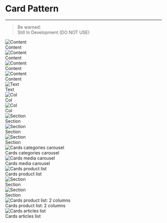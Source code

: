 
# Card Pattern

---

> Be warned:  
> Still In Development (DO NOT USE)

  
![Content](https://studio-assets.supernova.io/design-systems/21486/eb287b69-0f17-4659-b57b-a5812f605c23.png?Expires=1988150400&Policy=eyJTdGF0ZW1lbnQiOlt7IlJlc291cmNlIjoiaHR0cHM6Ly9zdHVkaW8tYXNzZXRzLnN1cGVybm92YS5pby9kZXNpZ24tc3lzdGVtcy8yMTQ4Ni9lYjI4N2I2OS0wZjE3LTQ2NTktYjU3Yi1hNTgxMmY2MDVjMjMucG5nIiwiQ29uZGl0aW9uIjp7IkRhdGVMZXNzVGhhbiI6eyJBV1M6RXBvY2hUaW1lIjoxOTg4MTUwNDAwfX19XX0_&Signature=OgdT5X7-QT6YITe9LE1o40rIWSUKd4pZbZsXn6abzB-US4xj3YKmsgf7xYeA9Vprn5ZgcrA0hIcyuEZBEesnuMh3vb4Xk4aG6dBropDZyXXmB7slIbeUL4HvlyFxQ4yO2A-Rw4K66H0zxMiu5T063nwrZE5kVQf7FBw3c6l-ukIzH-4zLjs4rTC1W5Emw-tPVC1vZfbIqZGGNma~35ereSs7DXffMExNhmXSodS0jlmFi8wvmIkL4kHrMBa9LX8eHEQdbJeeru5E3Zgytlho1u3qYEwQV9OL2aVt05IjDtYvMyseytS549isantXb16GdWCRDkzROdXIqdL7bD4QXA__&Key-Pair-Id=APKAJGK34LCCAUR7N6LA)  
Content  
![Content](https://studio-assets.supernova.io/design-systems/21486/1b2b7258-2ccb-43c7-92d0-7e536619a1ff.png?Expires=1988150400&Policy=eyJTdGF0ZW1lbnQiOlt7IlJlc291cmNlIjoiaHR0cHM6Ly9zdHVkaW8tYXNzZXRzLnN1cGVybm92YS5pby9kZXNpZ24tc3lzdGVtcy8yMTQ4Ni8xYjJiNzI1OC0yY2NiLTQzYzctOTJkMC03ZTUzNjYxOWExZmYucG5nIiwiQ29uZGl0aW9uIjp7IkRhdGVMZXNzVGhhbiI6eyJBV1M6RXBvY2hUaW1lIjoxOTg4MTUwNDAwfX19XX0_&Signature=RxmOlAvCYe-9FAs6aBhD7vx-xHSFdJysxWbZlKpHZdS~1AQLavARAI-eMU1BiDz72557MCBoRz0kkWEC0hDsg3~20-7JClQ-UGuMEos7byV9qqxEC40p~XZTFF6J6vmi8XflNT7GMUq-R0G1N9GLb-tVd4P8qis3IwOTqusORy~WaHGwxhyXhmuf7arnTuSx~lQ1MLX1slvrVrGwuO8fR1-n1LvWbrbWCjHATwZoe4pe4fXq4a0hXg1cnSC1DfrsZ0hLjE0PLSuQUBD3jZWE3I2BRzKCaufBkJdfVUQ-f85hHlmvm6IaaK6CkFYbjlwxuxNJ3-Q3gjJeePCHg3zG4Q__&Key-Pair-Id=APKAJGK34LCCAUR7N6LA)  
Content  
![Content](https://studio-assets.supernova.io/design-systems/21486/63b5d0b5-491b-44f9-9429-db861a1f213d.png?Expires=1988150400&Policy=eyJTdGF0ZW1lbnQiOlt7IlJlc291cmNlIjoiaHR0cHM6Ly9zdHVkaW8tYXNzZXRzLnN1cGVybm92YS5pby9kZXNpZ24tc3lzdGVtcy8yMTQ4Ni82M2I1ZDBiNS00OTFiLTQ0ZjktOTQyOS1kYjg2MWExZjIxM2QucG5nIiwiQ29uZGl0aW9uIjp7IkRhdGVMZXNzVGhhbiI6eyJBV1M6RXBvY2hUaW1lIjoxOTg4MTUwNDAwfX19XX0_&Signature=lsjXtZMgfQG0hJTvhbuWcNS27FdNanTvk~GaJgcMv1qOrtWG2jSrz5hUJmIi1PNo0ExaEW5aVRuLrB~DG8QyvOxg9MYCCAZqQfk977la88Ti43SsgpF4mvvuikdI1NntaVFNI2Jm4sP0u80-HEJ7~XwVAxYmstNCI47NTjX1RBK402GiMc5pXcc~dmD-GYuEZoXFx8tsso80WwKsEl5EB8ykfQedQQUYOcYxZeWuetOoH5-PCCmZupaMSZp0AIq99YABJhX0WlJ~T25I5-CkUKutFreOjzQCZq6xXmF~gzDRm-LG3NHq1phsPDgeAYj6Dk4s-7o24NAPzqPIyrOy4g__&Key-Pair-Id=APKAJGK34LCCAUR7N6LA)  
Content  
![Content](https://studio-assets.supernova.io/design-systems/21486/a7236323-8a52-4ce3-bd65-78920ce66f1f.png?Expires=1988150400&Policy=eyJTdGF0ZW1lbnQiOlt7IlJlc291cmNlIjoiaHR0cHM6Ly9zdHVkaW8tYXNzZXRzLnN1cGVybm92YS5pby9kZXNpZ24tc3lzdGVtcy8yMTQ4Ni9hNzIzNjMyMy04YTUyLTRjZTMtYmQ2NS03ODkyMGNlNjZmMWYucG5nIiwiQ29uZGl0aW9uIjp7IkRhdGVMZXNzVGhhbiI6eyJBV1M6RXBvY2hUaW1lIjoxOTg4MTUwNDAwfX19XX0_&Signature=biA-WwlW5HAmstK1nyZgpQoflhLfrN0dX7M5JreaJ3EKKod5a3BfkjwY1LK31NAGXomM9s5QZsaDZPIDfzi8vA8UUJTsz0Zl0RMAnQO8ShR7rtoM0SbeHjeYfFdAUSz2WjIbmpN4Ci~rLnkNwV0zrRiCARTZUMv8ZUQTC9~pkLTRlc~PzldUgQ-M1zp0j-OlxKBu-ZF7N7rOCUBdf4pquzYR60L9SfSAa3~Nj8KHE-JD6avSZJmzcG4ShVP7D~CEnDpN9yc58P95JgIPoj1emmNodg4ZTUgM9NunRAeHI-VZaAz-MNc6Ogb09d~n~~C3ndWxQwz49d6QB9fLG0ky-A__&Key-Pair-Id=APKAJGK34LCCAUR7N6LA)  
Content  
![Text](https://studio-assets.supernova.io/design-systems/21486/87aae655-70fe-4d06-9c82-000cb810149a.png?Expires=1988150400&Policy=eyJTdGF0ZW1lbnQiOlt7IlJlc291cmNlIjoiaHR0cHM6Ly9zdHVkaW8tYXNzZXRzLnN1cGVybm92YS5pby9kZXNpZ24tc3lzdGVtcy8yMTQ4Ni84N2FhZTY1NS03MGZlLTRkMDYtOWM4Mi0wMDBjYjgxMDE0OWEucG5nIiwiQ29uZGl0aW9uIjp7IkRhdGVMZXNzVGhhbiI6eyJBV1M6RXBvY2hUaW1lIjoxOTg4MTUwNDAwfX19XX0_&Signature=HvnGe8KyaARB58wGrJKxEAPzoF~j7CWxRGw9mn~IUTZyvNlq0TJdd2P48OjgXt4uHiKA3q~d2Z0~GAbOfuhp-PXfJvEas6tCifahzjvT2nwDUN1oQLCq-5cxx72NLjJlzjo3EAoaEu5gyLaG8vjLxRrkfuBerJDrKGEnbJreqDf5mXfhHtH2lo~n3qVizrv~~wJvZyDpzLbeoLpRatwqQQ2LB7DbWfW3WsJxvnHDds3YKDZpMj9uXsJOqN6YRvtQtKHsP0379CQQ6N8f-zURKVFlSQvL6lr7BTNSAWHtD8oynn9e~oDEBKmOUFsTcqO~c~Dut5YSqdNtbZiarpZ0IQ__&Key-Pair-Id=APKAJGK34LCCAUR7N6LA)  
Text  
![Col](https://studio-assets.supernova.io/design-systems/21486/cfe60210-c1a1-47cb-b0c3-43a4e042903a.png?Expires=1988150400&Policy=eyJTdGF0ZW1lbnQiOlt7IlJlc291cmNlIjoiaHR0cHM6Ly9zdHVkaW8tYXNzZXRzLnN1cGVybm92YS5pby9kZXNpZ24tc3lzdGVtcy8yMTQ4Ni9jZmU2MDIxMC1jMWExLTQ3Y2ItYjBjMy00M2E0ZTA0MjkwM2EucG5nIiwiQ29uZGl0aW9uIjp7IkRhdGVMZXNzVGhhbiI6eyJBV1M6RXBvY2hUaW1lIjoxOTg4MTUwNDAwfX19XX0_&Signature=gL45oH38zA3pE9J26CQAqqFjA9SExymRa4OU4knvofFeatoqzLu~DlZk5AQl7OWeuUBRocUZgQgCF9Zi5f5QPxy8t3eNDpceUCnaksrvVnD2wzq434y2ZHf26AFDGCxa24XlVYnrEREAZFwVoBbAwSwV3GITzQ6hkfin8fDAFaj5SWcLRL5yLmx11ghCDZkh1Fp4CWs5k0a2ySQNgEKSQQRD5eYjfWVCrUQO0T3FMDfAtA2mycJuZcD0XZmbvgOt7jQxFZIrFKwex76XzAHD21sHT99-Nv6NAJV2ecybCji3P59NIfnnWe3JXJD3c~uJVx-J9qCvLsNamc6v7wg6QQ__&Key-Pair-Id=APKAJGK34LCCAUR7N6LA)  
Col  
![Col](https://studio-assets.supernova.io/design-systems/21486/f3cb6f30-9fa6-40c1-8d14-f7318d1679b8.png?Expires=1988150400&Policy=eyJTdGF0ZW1lbnQiOlt7IlJlc291cmNlIjoiaHR0cHM6Ly9zdHVkaW8tYXNzZXRzLnN1cGVybm92YS5pby9kZXNpZ24tc3lzdGVtcy8yMTQ4Ni9mM2NiNmYzMC05ZmE2LTQwYzEtOGQxNC1mNzMxOGQxNjc5YjgucG5nIiwiQ29uZGl0aW9uIjp7IkRhdGVMZXNzVGhhbiI6eyJBV1M6RXBvY2hUaW1lIjoxOTg4MTUwNDAwfX19XX0_&Signature=U4eXdLArFCfqp4vWlUt13YFl8IgludFcptQ0wd2W3l1alia0nZVbz4XpGLOBzprc6T0uhxXCaHbrSI~JshBgCV9XYfnUUMT6rx95o63x~FKKCLRoFJr0HxFmR5T2K4lsJB6tcO2i7VjkzvBldSOvOf8N1S6rLT6YYbTiiAA1d0itC6Wj0kzFC85LinG5ShFh6xwKxiaGX9yEWwMZeU3XX3X2~qqFWqMzqxxkEWT8X-Kj4fi65EWCDfI~pUuXE86EEN7X12xOts7vtsltzY8rBiKsOpRRJktU6Y7JM7Fdyx5cPh2Xtbt6knE02To7odxI6baoCR-RlScrOUxEZBVkKg__&Key-Pair-Id=APKAJGK34LCCAUR7N6LA)  
Col  
![Section](https://studio-assets.supernova.io/design-systems/21486/4f402db1-26c4-4606-a374-f6d760aa0b65.png?Expires=1988150400&Policy=eyJTdGF0ZW1lbnQiOlt7IlJlc291cmNlIjoiaHR0cHM6Ly9zdHVkaW8tYXNzZXRzLnN1cGVybm92YS5pby9kZXNpZ24tc3lzdGVtcy8yMTQ4Ni80ZjQwMmRiMS0yNmM0LTQ2MDYtYTM3NC1mNmQ3NjBhYTBiNjUucG5nIiwiQ29uZGl0aW9uIjp7IkRhdGVMZXNzVGhhbiI6eyJBV1M6RXBvY2hUaW1lIjoxOTg4MTUwNDAwfX19XX0_&Signature=Q8wNIRQlevb2CggVdrActyyeQd7iAee3RwnE4fHV4NwrDRPUdcmeF6tzQ5EGNEcTAVdFIxr4KbNyhR~g8HeXql1KZDeymw4C1RMBeuIJGA9aaz-k7LK3UyCoMNkpFHm8Whu3XDtxqnR3MC9SiDEBM51suSLH7OgVjJk4xvAqUWA1gPIyIyEtFpdbWL6inINL8t~Layv0vKT05nnnLexiHvDcDgkgmpTA8FLJ0eaO~l4la95LwjK1bK5QvpmI5a3TyosgRyhmxca7rPfSYPEu8OJGU4CLiUtmRdIWUlKhR87-umTgcRA0BW3vMQLjHJHAmgzDJ-ZfNzaoxkG9BJFXJQ__&Key-Pair-Id=APKAJGK34LCCAUR7N6LA)  
Section  
![Section](https://studio-assets.supernova.io/design-systems/21486/ecf0e0fb-5801-48fe-92b0-fc232d7f78b7.png?Expires=1988150400&Policy=eyJTdGF0ZW1lbnQiOlt7IlJlc291cmNlIjoiaHR0cHM6Ly9zdHVkaW8tYXNzZXRzLnN1cGVybm92YS5pby9kZXNpZ24tc3lzdGVtcy8yMTQ4Ni9lY2YwZTBmYi01ODAxLTQ4ZmUtOTJiMC1mYzIzMmQ3Zjc4YjcucG5nIiwiQ29uZGl0aW9uIjp7IkRhdGVMZXNzVGhhbiI6eyJBV1M6RXBvY2hUaW1lIjoxOTg4MTUwNDAwfX19XX0_&Signature=O1x14EymFDWl8AewPfSG~wyGngw4qXaE~GuOHsY2FFcI-f8~QQYaBCY9wJUYtWD5DzRsOFsHan5-vplhm0o1bnU-JRcRkLM5tfdEKHqkb4P4QW9N-fJWHg~TqN4JgxHkiX6hIdNUAcHowpUiJc5bqFrBd1XxxAzB0jOqSt~clBEu-ivhpNXuPAtSQFpyRh6wqY49GYPJdDuMUZTJ9PGFnPsIeM5gYIyGBjpxIeDhzOQeOY41DaEyu6Sz8r-8OYXs8GBm1vlOtBRF7TQ8jyFAALlbMlAi0Lb7Ud24Aqmzu-E6HpQNVTMgZXcyKE~KvjQ0SPnbu0g6PefBaaKFrofJSA__&Key-Pair-Id=APKAJGK34LCCAUR7N6LA)  
Section  
![Section](https://studio-assets.supernova.io/design-systems/21486/5196ac28-059b-4336-a9e7-a32cd0cb4206.png?Expires=1988150400&Policy=eyJTdGF0ZW1lbnQiOlt7IlJlc291cmNlIjoiaHR0cHM6Ly9zdHVkaW8tYXNzZXRzLnN1cGVybm92YS5pby9kZXNpZ24tc3lzdGVtcy8yMTQ4Ni81MTk2YWMyOC0wNTliLTQzMzYtYTllNy1hMzJjZDBjYjQyMDYucG5nIiwiQ29uZGl0aW9uIjp7IkRhdGVMZXNzVGhhbiI6eyJBV1M6RXBvY2hUaW1lIjoxOTg4MTUwNDAwfX19XX0_&Signature=meEic6QH4nmqZPcGlTENKWQa0Q-hmm3b2RoauiNh23MPjEvrCFH9EGxFT-7yg-W4ceybcJ-PxQHrvYCd1zUw2axuhEr4COSVTYYnr4t~ew6F~SovkGC72RzihKaWbWA0RY6zOfxtAwnXmooEl0mFZ64wpGZ2gocB4FaidnSu1OvYYdEZOzZDa4vkz6dJpkv0VCcY0o0czL2QxdknZI6VWOisFBYigz6IkUwp4VQSQY4IO-xwLeUPzJ5N5afzeDDAy8ZLZnMAgyVMQNxjKCWKnv1NmgDkjAkwH3yQyjvGZyL5L7N2iOvC97B0E5YY1Q7CoJ-d1YSGZCy-eJo2Cq5XrA__&Key-Pair-Id=APKAJGK34LCCAUR7N6LA)  
Section  
![Cards categories carousel](https://studio-assets.supernova.io/design-systems/21486/39df2f02-9369-4649-8a01-3059483a4193.png?Expires=1988150400&Policy=eyJTdGF0ZW1lbnQiOlt7IlJlc291cmNlIjoiaHR0cHM6Ly9zdHVkaW8tYXNzZXRzLnN1cGVybm92YS5pby9kZXNpZ24tc3lzdGVtcy8yMTQ4Ni8zOWRmMmYwMi05MzY5LTQ2NDktOGEwMS0zMDU5NDgzYTQxOTMucG5nIiwiQ29uZGl0aW9uIjp7IkRhdGVMZXNzVGhhbiI6eyJBV1M6RXBvY2hUaW1lIjoxOTg4MTUwNDAwfX19XX0_&Signature=EneKFWULAsDFzBAd0cFdytRfaNh8UHGEv57nIPviRKpaoee8E3qeNIcV1bfvGhsLZzayPFIEUzNyxtizd-mawxNnLk1-wr5Y9SbVukWF2jZrB~shgu19pixquaLON0mRwE0GNDX7QoYz2J7G1DGcxWiLOfvkmCv7dV1eUjBrl0nCtZlBlqjO2QaidPgJkybmzxa5sIf8F4PrHY8WR8UULXyNuhKGa~NX7wE55QNrHAw1sdD6MsZhuq6OS1jacqEcsqNk6FhkQJYGH1I5ObYy0V-dXWUrtokrWSWUF4tHpBjbtPoLCwLYOEFsNJIGWXNKg9tIdOKj7V7M8PDWmEwQ0A__&Key-Pair-Id=APKAJGK34LCCAUR7N6LA)  
Cards categories carousel  
![Cards media carousel](https://studio-assets.supernova.io/design-systems/21486/35edfcca-772d-4b2e-a23e-65358f88312f.png?Expires=1988150400&Policy=eyJTdGF0ZW1lbnQiOlt7IlJlc291cmNlIjoiaHR0cHM6Ly9zdHVkaW8tYXNzZXRzLnN1cGVybm92YS5pby9kZXNpZ24tc3lzdGVtcy8yMTQ4Ni8zNWVkZmNjYS03NzJkLTRiMmUtYTIzZS02NTM1OGY4ODMxMmYucG5nIiwiQ29uZGl0aW9uIjp7IkRhdGVMZXNzVGhhbiI6eyJBV1M6RXBvY2hUaW1lIjoxOTg4MTUwNDAwfX19XX0_&Signature=TDUH0jcw5oN-3lwbyPJJTKMIlpphMnV90efnZDaSteFnuUf-hGLGk0rUnJ6lsavTNLqztwOA-2EsnxnKK-DgfuPyIsDp5POBP8aAsb1vu~96d4xYGAuLOvsL3t35vY3wJnESDS-BkVE-~Nmvq1HKHKfFYsSjlWmoQQYDcYugVHDgM0y81ZwVHPrY5gOaIDbbbKA7shJyHY39Rgc8xNBYRx2grRVE4dR8Dq2PCzrf4wi4hEwFzCnDHZZHPjPxnSZvnSkF2BikqUPK7t2HsQrAYu-Cpb1tDlSxO7p60zQmiPcfhJH1IdRP6hEXJ9sElV3pTsCto8T77ybC1zJDA-7bsg__&Key-Pair-Id=APKAJGK34LCCAUR7N6LA)  
Cards media carousel  
![Cards product list](https://studio-assets.supernova.io/design-systems/21486/efff62df-5d6d-45f5-9918-f8e876310d06.png?Expires=1988150400&Policy=eyJTdGF0ZW1lbnQiOlt7IlJlc291cmNlIjoiaHR0cHM6Ly9zdHVkaW8tYXNzZXRzLnN1cGVybm92YS5pby9kZXNpZ24tc3lzdGVtcy8yMTQ4Ni9lZmZmNjJkZi01ZDZkLTQ1ZjUtOTkxOC1mOGU4NzYzMTBkMDYucG5nIiwiQ29uZGl0aW9uIjp7IkRhdGVMZXNzVGhhbiI6eyJBV1M6RXBvY2hUaW1lIjoxOTg4MTUwNDAwfX19XX0_&Signature=ZgCQsia2WW5xrQcLoogKuaC4fa4Q8JlN8xfsvYx1iY3nm6A5j3w2aJb1R3ELrI2V5t3QBT3Rlokh0lmImIwEPDMcpfbcvS5OYklhT6rC2YpJQc~JKyEvfBY8l37d-GcRPaX5BmWEDwmvL9NZ9kcmAFFzH2yYI7n7wssuUkb3baJUdjYr2Oo5GQ40MYz9AXDXIqoPo4rvvyrIHudlVGd2mQBa2b6f3VROvsXaTwV8LJ7o4jkvSl4wxsSCkaAeQwtrhbDVTHITkNiYd6v5QKJ3ch9pgybhKQ3nRk4nJ1Nvb2XadbEAaE2recX7RUMU~eHAk5JsHGatutUmkdtpb01lcw__&Key-Pair-Id=APKAJGK34LCCAUR7N6LA)  
Cards product list  
![Section](https://studio-assets.supernova.io/design-systems/21486/06750def-8127-498e-a808-0697d6879f2b.png?Expires=1988150400&Policy=eyJTdGF0ZW1lbnQiOlt7IlJlc291cmNlIjoiaHR0cHM6Ly9zdHVkaW8tYXNzZXRzLnN1cGVybm92YS5pby9kZXNpZ24tc3lzdGVtcy8yMTQ4Ni8wNjc1MGRlZi04MTI3LTQ5OGUtYTgwOC0wNjk3ZDY4NzlmMmIucG5nIiwiQ29uZGl0aW9uIjp7IkRhdGVMZXNzVGhhbiI6eyJBV1M6RXBvY2hUaW1lIjoxOTg4MTUwNDAwfX19XX0_&Signature=hLj2uWUgNiVd-UlS3yUZQn1dRnDE2ZyFOpEty2mpj9ZR~3MiD0AYZ5DyQ-4AtwBGEB7Ht4EKd5kUQtvxl62PEyPhnKgKKZUSxY30uIKEMLQTmnukNZ~jZ9RDgymt6vr3yrObCd1MJDCCfO0Vzrmct3Mp~MCzgvHlnXo84Zl~ucnCW8G2ByzEHiET0H8Uio-Yk8mjKKM4WEGctmYut4LqxOpeRsdE1u-nBozZwCCmj2Q4UpSzfsuuEuhEwafrJHmoOCtutc98B6LASGwe649gDY-xFwRyiHxWl-bJslGnBy~l-muYMJr4ZT63i0NeYUWOBfufebjow1LMHx67mZEizA__&Key-Pair-Id=APKAJGK34LCCAUR7N6LA)  
Section  
![Section](https://studio-assets.supernova.io/design-systems/21486/4764d9a7-ec68-4038-bbe7-54b96977054b.png?Expires=1988150400&Policy=eyJTdGF0ZW1lbnQiOlt7IlJlc291cmNlIjoiaHR0cHM6Ly9zdHVkaW8tYXNzZXRzLnN1cGVybm92YS5pby9kZXNpZ24tc3lzdGVtcy8yMTQ4Ni80NzY0ZDlhNy1lYzY4LTQwMzgtYmJlNy01NGI5Njk3NzA1NGIucG5nIiwiQ29uZGl0aW9uIjp7IkRhdGVMZXNzVGhhbiI6eyJBV1M6RXBvY2hUaW1lIjoxOTg4MTUwNDAwfX19XX0_&Signature=d30aKljXykjd6a62l2UvpOthH~C6Gjks~5n22sudYkgsETu62LJMWJRuqcwjRmsQjuQjh7ReKR-~wxTa-R-AL96n43dN2Tee6nddPAqEnWDlk8MQf4CBD8vkIIRsfHknPvO4h-6WTzOEFUtD~tLENkzx6aw~ZTYzI3Nem9SbUZhgDmBqjUmi3D9AmoigPn5CIJIpvGzPZAcFLxzAp1hXRjcdA93upv1sKrBwY-4XpEa8cjI8ZCNxz8w9wEYriNQzddjTp-WqPefuwCMPATFa6MM~DHYY40ShWvxein94CTNfxwqjLsaTnPPGnlFL7CYXmnqlKVrKP0Je0SpnVLQUig__&Key-Pair-Id=APKAJGK34LCCAUR7N6LA)  
Section  
![Cards product list: 2 columns](https://studio-assets.supernova.io/design-systems/21486/af457d54-1c65-408c-bad2-c30629ee08a0.png?Expires=1988150400&Policy=eyJTdGF0ZW1lbnQiOlt7IlJlc291cmNlIjoiaHR0cHM6Ly9zdHVkaW8tYXNzZXRzLnN1cGVybm92YS5pby9kZXNpZ24tc3lzdGVtcy8yMTQ4Ni9hZjQ1N2Q1NC0xYzY1LTQwOGMtYmFkMi1jMzA2MjllZTA4YTAucG5nIiwiQ29uZGl0aW9uIjp7IkRhdGVMZXNzVGhhbiI6eyJBV1M6RXBvY2hUaW1lIjoxOTg4MTUwNDAwfX19XX0_&Signature=f1E-wie27R6bRxIHCoJinCqDmYvJrjttMq-J~APslENy5MVH~mcgfU2Xfc2o~rMX8NYJsCDBxX1nYCpT95YV1QONW3Jqxb7WXPqhPv5F2N9eSjq8baxb1AADC5QO7hMc4bBvDk~nZN15-Fb4kRJGIl5w1P4mewQwBKpHoSzC~zW5htYeQ5DcRwkP7nIjH4T43WouyUHqAUyplGvwd750UhVYwiik83LaoQTkP~szKtgSs5tiwd8kdOb4NCtiS3LSuXwu4~t42KIMQJtOg6hqp2Eh37KUhdt5tRvBinmi1aFUrtlSIKlCFqRtccajII9~JHtFT7OPhoQebHtn7l6-JA__&Key-Pair-Id=APKAJGK34LCCAUR7N6LA)  
Cards product list: 2 columns  
![Cards articles list](https://studio-assets.supernova.io/design-systems/21486/98e97f8e-8352-4149-85d5-fd8e77873d12.png?Expires=1988150400&Policy=eyJTdGF0ZW1lbnQiOlt7IlJlc291cmNlIjoiaHR0cHM6Ly9zdHVkaW8tYXNzZXRzLnN1cGVybm92YS5pby9kZXNpZ24tc3lzdGVtcy8yMTQ4Ni85OGU5N2Y4ZS04MzUyLTQxNDktODVkNS1mZDhlNzc4NzNkMTIucG5nIiwiQ29uZGl0aW9uIjp7IkRhdGVMZXNzVGhhbiI6eyJBV1M6RXBvY2hUaW1lIjoxOTg4MTUwNDAwfX19XX0_&Signature=dvpsSYPsIAAq-RRzduQRj9tBSz39DR6ingrMSeFtz9vTFms9noRZNcRp9odZHgg5Aqoc634o0-o4cOa39ZZi6gEsOJM-2yQX8nf1kJU5BVwkOsZoZpkgUPRKsb1-pB16HEfi73ubjRDxr5j1WW5f-eeBsSwrgaz5ifVVHWj9g3o6i8WQF~L0BQ6bdnzhzM~SnaZl4kYs8-1PB70V8fktpX5S8ke3YPv1usMcHKX8x2v8rI3~tzl7YK~pvmPHbp7zXKmUL30T~QMnzLte8FWuLVNxwevKSwYmeEK-ws3dBBA3eTucqtlmNUoSnvGvneVPmnu8ehqbi9XW1~JBd-si-w__&Key-Pair-Id=APKAJGK34LCCAUR7N6LA)  
Cards articles list  
